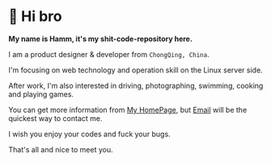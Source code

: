 # 👋 Hi bro

**My name is Hamm, it's my shit-code-repository here.**

I am a product designer & developer from ```ChongQing, China```. 

I'm focusing on web technology and operation skill on the Linux server side.

After work, I'm also interested in driving, photographing, swimming, cooking and playing games.

You can get more information from [My HomePage](https://hamm.cn), but [Email](mailto:admin@hamm.cn) will be the quickest way to contact me.

I wish you enjoy your codes and fuck your bugs.

That's all and nice to meet you.
